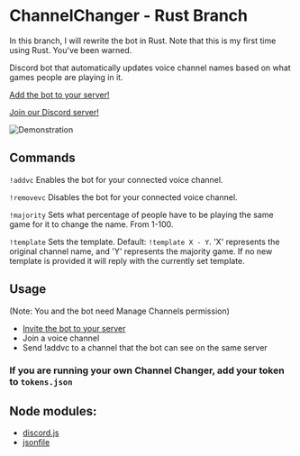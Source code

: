 # ChannelChanger - Rust Branch
In this branch, I will rewrite the bot in Rust. Note that this is my first time using Rust. You've been warned.

Discord bot that automatically updates voice channel names based on what games people are playing in it.


[Add the bot to your server!](https://discordapp.com/oauth2/authorize?client_id=815686117122506842&scope=bot&permissions=16)

[Join our Discord server!](https://discord.gg/ExPdGsW)

![Demonstration](https://github.com/Pigpog/ChannelChanger/raw/master/example.png)

## Commands
`!addvc`      Enables the bot for your connected voice channel.

`!removevc`   Disables the bot for your connected voice channel.

`!majority`   Sets what percentage of people have to be playing the same game for it to change the name. From 1-100.

`!template` Sets the template. Default: `!template X - Y`. 'X' represents the original channel name, and 'Y' represents the majority game. If no new template is provided it will reply with the currently set template.

## Usage
(Note: You and the bot need Manage Channels permission)
 - [Invite the bot to your server](https://discordapp.com/oauth2/authorize?client_id=815686117122506842&scope=bot&permissions=16)
 - Join a voice channel
 - Send !addvc to a channel that the bot can see on the same server
 
 ### If you are running your own Channel Changer, add your token to `tokens.json`
 
 ## Node modules:
  - [discord.js](https://www.npmjs.com/package/discord.js)
  - [jsonfile](https://www.npmjs.com/package/jsonfile)
